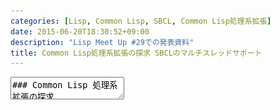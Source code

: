```yaml
---
categories: [Lisp, Common Lisp, SBCL, Common Lisp処理系拡張]
date: 2015-06-20T18:30:52+09:00
description: "Lisp Meet Up #29での発表資料"
title: Common Lisp処理系拡張の探求 SBCLのマルチスレッドサポート
---
```


<textarea data-markdown
    data-separator="\n===\n"
    data-vertical="\n---\n"
    data-notes="^Note:">
### Common Lisp 処理系拡張の探求
SBCLのマルチスレッドサポート

----------------------
Lisp Meet Up #29

<!-- .slide: class="center" -->
===
# About Me
---------
![κeenのアイコン](/images/icon.png) <!-- .element: style="position:absolute;right:0;z-index:-1" -->

 + κeen
 + [@blackenedgold](https://twitter.com/blackenedgold)
 + Github: [KeenS](https://github.com/KeenS)
 + 渋谷のエンジニア
 + Lisp, ML, Shell Scriptあたりを書きます
===
# CLのマルチスレッド
----------------------------
## [bordeaux-threads](https://trac.common-lisp.net/bordeaux-threads/wiki/ApiDocumentation)
* 色々な処理系のマルチスレッドサポートの抽象レイヤー
* デファクトスタンダード
  + スレッド
  + ロック
  + コンディションヴァリアル

===
# SBLCのマルチスレッド

<!-- .slide: class="center" -->

===
# SBLCのマルチスレッド
----------------------------

* スレッド
  + スレッド内エラー
* アトミック操作<!-- .element: class="fragment highlight-red" data-fragment-index="1" -->
  + CAS<!-- .element: class="fragment highlight-red" data-fragment-index="1" -->
* 排他制御（ロック）
* セマフォ
* コンディションヴァリアル
* バリア
* キュー<!-- .element: class="fragment highlight-red" data-fragment-index="1" -->
* メールボックス<!-- .element: class="fragment highlight-red" data-fragment-index="1" -->
* ゲート<!-- .element: class="fragment highlight-red" data-fragment-index="1" -->
* frlock<!-- .element: class="fragment highlight-red" data-fragment-index="1" -->

===
# アトミック操作

<!-- .slide: class="center" -->
===
# アトミック操作
----------------
複雑な動作は同じデータに並行に動かすと壊れうる

```
        [var = 1]
[incf]      |      [decf]
 [1]<-------|
  |         |------>[1]
 [2]--->[var = 2]    |
            |        | 
        [var = 0]<--[0]
```
===
# アトミック操作
----------------

* `atomic-{incf, decf}`
  + 動作出来る場所が限られている
* `atomic-{pop, push, update}`
  + CASプロトコルを実装していればどこでも

===
# CASプロトコル
---------------
* compare and swap
* アトミック操作の基本中の基本
  + ハードウェアレベルのサポート
* ざっくり言うと並行版setf
* `(cas place old new env)`
  + もし`place`が`old`に等しければ`new`を代入
* `(defun (cas foo) (old new))`
  + `cas`版の`setf`定義
* 他にも`setf`相当の機能は揃ってる
===
# CASプロトコル
---------------

```lisp
(defvar *foo* nil)

(defun (cas foo) (old new)
  (cas (symbol-value '*foo*) old new))
```

===
# キュー
--------

* 普通のキュー
* スレッドセーフ
* `enqueue`, `dequeue`が基本操作
* `dequeue`が多値で、ブロックしない
  + 空なら第二値がnilになる

===
# メールボックス
---------------

* キューとほぼ同じ
* スレッドセーフ
* `send-message`, `recieve-message`が基本操作
* `recieve-message`はブロックする
  + タイムアウトも設定出来る
* `recieve-message-no-hangはdequeue`と同じ挙動
* `recieve-pending-messages`もある

===
# ゲート
--------

* 複数のスレッドが1つのイベントを待つ時に使う
* `wait-on-gate`, `open-gate`, `close-gate`が基本操作

===
```
[gate (closed)]  [T1] [T2] [T3]
     |            |    |    |
     |     wait   |    |    |
     |<----------------+----+
     |            |    .    .
     |     open   |    .    .
[gate (opened)]<--+    .    .
     +---------------->+--->+
         go            |    |
                       V    V
```

===
# frlock
--------

* Fast Read Lock
* またの名をRead-Write Lock
* Read Lockは多重に取れる。Write Lockは1つしか取れない。
* 基本操作は`frlock-read`と`frlock-write`
* 普通のlockと違って複数のReadが速くなる

===
# まとめ
--------

* SBCLのマルチスレッドサポートはbordeaux-threadsよりもリッチ
* 処理系の独自サポート面白い
* 処理系に依存してしまってもいいんじゃないだろうか
</textarea>
